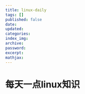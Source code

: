 ```yaml
---
title: linux-daily
tags: []
published: false
date:
updated:
categories:
index_img:
archive:
password:
excerpt:
mathjax:
---
```

# 每天一点linux知识
